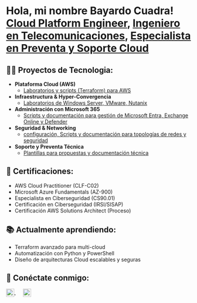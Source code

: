<h1>Hola, mi nombre Bayardo Cuadra! <br/>
<a href="https://github.com/bayardocuadra" target="_blank" rel="noopener noreferrer">Cloud Platform Engineer</a>, 
<a href="https://www.linkedin.com/in/bayardocuadra" target="_blank" rel="noopener noreferrer">Ingeniero en Telecomunicaciones</a>, 
<a href="https://www.linkedin.com/in/bayardocuadra" target="_blank" rel="noopener noreferrer">Especialista en Preventa y Soporte Cloud</a></h1>

<h2>👨‍💻 Proyectos de Tecnologia:</h2>

- <b> Plataforma Cloud (AWS) </b>  
  - [Laboratorios y scripts (Terraform) para AWS](https://github.com/bayardocuadra/terraform-aws-azure-labs)  
- <b> Infraestructura & Hyper-Convergencia </b>  
  - [Laboratorios de Windows Server, VMware, Nutanix](https://github.com/bayardocuadra/aws-azure-automation)  
- <b> Administración con Microsoft 365 </b>  
  - [Scripts y documentación para gestión de Microsoft Entra, Exchange Online y Defender](https://github.com/bacua-q/Microsoft-365-Administration)
- <b>Seguridad & Networking</b>  
  - [configuración, Scripts y documentación para topologías de redes y seguridad](https://github.com/bayardocuadra/m365-administration)
- <b>Soporte y Preventa Técnica</b>  
  - [Plantillas para propuestas y documentación técnica](https://github.com/bayardocuadra/preventa-tecnica)  

<h2>📜 Certificaciones:</h2>

- AWS Cloud Practitioner (CLF-C02)  
- Microsoft Azure Fundamentals (AZ-900)  
- Especialista en Ciberseguridad (CS90.01)  
- Certificación en Ciberseguridad (IRSI/SISAP)
- Certificación AWS Solutions Architect (Proceso)  

<h2>📚 Actualmente aprendiendo:</h2>

- Terraform avanzado para multi-cloud  
- Automatización con Python y PowerShell  
- Diseño de arquitecturas Cloud escalables y seguras  

<h2> 🤳 Conéctate conmigo:</h2>

<a href="https://www.linkedin.com/in/bayardocuadra" target="_blank" rel="noopener noreferrer" style="margin-right:16px;">
  <img alt="LinkedIn" width="22px" src="https://img.icons8.com/color/48/linkedin.png" style="vertical-align: middle;" />
</a>

<a href="mailto:Cuadra.bq@gmail.com" target="_blank" rel="noopener noreferrer" style="margin-left:4px;">
  <img alt="Gmail" width="22px" src="https://img.icons8.com/color/48/gmail-new.png" style="vertical-align: middle;" />
</a>

<!--  
**bayardocuadra/bayardocuadra** is a ✨ _special_ ✨ repository because its `README.md` appears on your GitHub profile.

- 🔭 I’m currently working on cloud automation and Terraform projects.  
- 🌱 I’m learning advanced cloud security and multi-cloud infrastructure.  
- 👯 I’m open to collaborating on cloud architecture and automation projects.  
- 💬 Ask me about cloud platforms, infrastructure as code, and Microsoft 365 administration.  
- 📫 How to reach me: linkedin.com/in/bayardocuadra  
-->  
